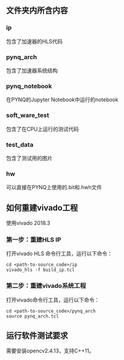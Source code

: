 ## 文件夹内所含内容
### ip
包含了加速器的HLS代码
### pynq_arch
包含了加速器系统结构
### pynq_notebook
在PYNQ的Jupyter Notebook中运行的notebook
### soft_ware_test
包含了在CPU上运行的测试代码
### test_data
包含了测试用的图片
### hw
可以直接在PYNQ上使用的.bit和.hwh文件
## 如何重建vivado工程
使用vivado 2018.3
### 第一步：重建HLS IP
打开vivado HLS 命令行工具，运行以下命令：
```
cd <path-to-source_code>/ip
vivado_hls -f build_ip.tcl
```
### 第二步：重建vivado系统工程
打开vivado命令行工具，运行以下命令：
```
cd <path-to-source_code>/pynq_arch
source pynq_arch.tcl
```
## 运行软件测试要求
需要安装opencv2.4.13，支持C++11。

